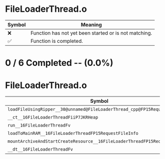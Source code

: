 # FileLoaderThread.o
| Symbol | Meaning 
| ------------- | ------------- 
| :x: | Function has not yet been started or is not matching. 
| :white_check_mark: | Function is completed. 


# 0 / 6 Completed -- (0.0%)
# FileLoaderThread.o
| Symbol | Decompiled? |
| ------------- | ------------- |
| `loadFileUsingRipper__30@unnamed@FileLoaderThread_cpp@FP15RequestFileInfo` | :x: |
| `__ct__16FileLoaderThreadFiiP7JKRHeap` | :x: |
| `run__16FileLoaderThreadFv` | :x: |
| `loadToMainRAM__16FileLoaderThreadFP15RequestFileInfo` | :x: |
| `mountArchiveAndStartCreateResource__16FileLoaderThreadFP15RequestFileInfo` | :x: |
| `__dt__16FileLoaderThreadFv` | :x: |
